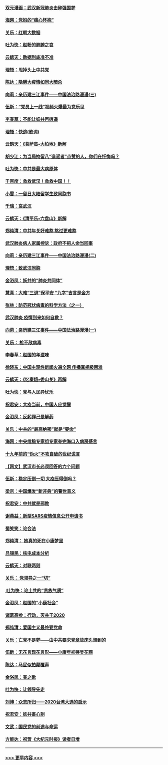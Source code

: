 #### [双元漫画：武汉新冠肺炎击碎强国梦](../pages/nsc993/n11843320.md?t=02050431) 
#### [海网：党妈的“瘟心怀抱”](../pages/nsc993/n11840740.md?t=02050431) 
#### [关乐：红朝大数据](../pages/nsc993/n11840675.md?t=02050431) 
#### [吐为快：赵粉的肺腑之哀](../pages/nsc993/n11840618.md?t=02050431) 
#### [云鹤天：数据到底准不准](../pages/nsc993/n11840325.md?t=02050431) 
#### [理悟：甩掉头上中共党](../pages/nsc993/n11838826.md?t=02050431) 
#### [陈达：隐瞒大疫情如同大暗杀](../pages/nsc993/n11838771.md?t=02050431) 
#### [向莉：亲历建三江事件——中国法治路漫漫(三)](../pages/nsc993/n11831825.md?t=02050431) 
#### [伍新：“党员上一线”视频火爆最为党乐见](../pages/nsc993/n11838200.md?t=02050431) 
#### [李春草：不能让妖共再逍遥](../pages/nsc993/n11838102.md?t=02050431) 
#### [理悟：快逃(歌词)](../pages/nsc993/n11838083.md?t=02050431) 
#### [云鹤天：《菩萨蛮▪大柏地》新解](../pages/nsc993/n11838059.md?t=02050431) 
#### [胡少江：为当局拘留八“造谣者”点赞的人，你们在忏悔吗？](../pages/nsc993/n11836801.md?t=02050431) 
#### [吐为快：中共是最大病原体](../pages/nsc993/n11836748.md?t=02050431) 
#### [千百度：救救武汉！救救中国！！](../pages/nsc993/n11836145.md?t=02050431) 
#### [小雪：一留日大陆留学生致同胞书](../pages/nsc993/n11834624.md?t=02050431) 
#### [千瑞：哀武汉](../pages/nsc993/n11833647.md?t=02050431) 
#### [云鹤天：《清平乐▪六盘山》新解](../pages/nsc993/n11833611.md?t=02050431) 
#### [郑纯清：中共年关好难熬 熬过更难熬](../pages/nsc993/n11833489.md?t=02050431) 
#### [武汉肺炎病人家属控诉：政府不把人命当回事](../pages/nsc993/n11833205.md?t=02050431) 
#### [向莉：亲历建三江事件——中国法治路漫漫(二)](../pages/nsc993/n11829102.md?t=02050431) 
#### [理悟：致武汉同胞](../pages/nsc993/n11831522.md?t=02050431) 
#### [金浴凤：妖共的“肺炎共同体”](../pages/nsc993/n11829448.md?t=02050431) 
#### [慧真：大难“三退”保平安 “九字”吉言是金方](../pages/nsc993/n11829501.md?t=02050431) 
#### [张林：防范冠状病毒的科学方法（之一）](../pages/nsc993/n11828618.md?t=02050431) 
#### [武汉肺炎 疫情到来如何自救？](../pages/nsc993/n11827632.md?t=02050431) 
#### [向莉：亲历建三江事件——中国法治路漫漫(一)](../pages/nsc993/n11827190.md?t=02050431) 
#### [关乐： 枪不敌病毒](../pages/nsc993/n11826746.md?t=02050431) 
#### [李春草：赵国的年滋味](../pages/nsc993/n11826321.md?t=02050431) 
#### [徐晓东：中国主观性新闻火遍全网 传播真相极困难](../pages/nsc993/n11826508.md?t=02050431) 
#### [云鹤天：《忆秦娥▪娄山关》再解](../pages/nsc993/n11824682.md?t=02050431) 
#### [吐为快：党与人民异忧乐](../pages/nsc993/n11824660.md?t=02050431) 
#### [祝君安：大疫当前，中国人应觉醒](../pages/nsc993/n11821946.md?t=02050431) 
#### [金浴凤：反躬罪己是解药](../pages/nsc993/n11820280.md?t=02050431) 
#### [关乐：中共的“最高绝密”就是“要命”](../pages/nsc993/n11816946.md?t=02050431) 
#### [海网：中央维稳专家组专家夸完海口入病房感言](../pages/nsc993/n11815138.md?t=02050431) 
#### [十九年前的“伪火”不攻自破的世纪谎言](../pages/nsc993/n11813238.md?t=02050431) 
#### [【网文】武汉市长必须回答的六个问题](../pages/nsc993/n11813848.md?t=02050431) 
#### [伍新：稳定压倒一切 大疫压得倒吗？](../pages/nsc993/n11812634.md?t=02050431) 
#### [梁京：中国爆发“新非典”的警世意义](../pages/nsc993/n11812554.md?t=02050431) 
#### [祝君安：中共就是邪教](../pages/nsc993/n11812431.md?t=02050431) 
#### [谢燕益：新型SARS疫情信息公开申请书](../pages/nsc993/n11808840.md?t=02050431) 
#### [蜀笑笑：论合法](../pages/nsc993/n11808064.md?t=02050431) 
#### [郑纯清： 她真的死在小康梦里](../pages/nsc993/n11806623.md?t=02050431) 
#### [吕锡民：核电成本分析](../pages/nsc993/n11806284.md?t=02050431) 
#### [云鹤天：对联两则](../pages/nsc993/n11805957.md?t=02050431) 
#### [关乐： 党领导之一“切”](../pages/nsc993/n11804505.md?t=02050431) 
#### [ 吐为快：论土共的“贵族气质”](../pages/nsc993/n11804490.md?t=02050431) 
#### [金浴凤：赵国的“小康社会”](../pages/nsc993/n11804452.md?t=02050431) 
#### [诸葛高参：行动，灭共于2020](../pages/nsc993/n11804120.md?t=02050431) 
#### [郑纯清：爱国主义最终要党命](../pages/nsc993/n11802197.md?t=02050431) 
#### [关乐：亡党不是梦——由中共要求党章放床头想到的](../pages/nsc993/n11802156.md?t=02050431) 
#### [伍新：无花言现花言形——小康年初哭吴花燕](../pages/nsc993/n11800044.md?t=02050431) 
#### [陈达：马屁似拍颠覆声](../pages/nsc993/n11800010.md?t=02050431) 
#### [金浴凤：春之歌](../pages/nsc993/n11797687.md?t=02050431) 
#### [吐为快：让领导先走](../pages/nsc993/n11797512.md?t=02050431) 
#### [刘博：众志所归——2020台湾大选的启示](../pages/nsc993/n11796878.md?t=02050431) 
#### [祝君安：妖共畜心剖](../pages/nsc993/n11794273.md?t=02050431) 
#### [文武：国民党的前途与命运](../pages/nsc993/n11794198.md?t=02050431) 
#### [方能达：祝贺《大纪元时报》读者日增](../pages/nsc993/n11793807.md?t=02050431) 

----
#### [ >>> 更早内容 <<< ](../indexes/nsc993-earlier.md)

